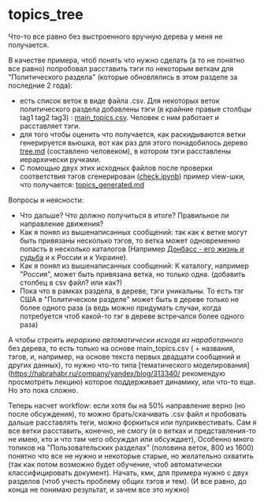 # topics_tree


Что-то все равно без выстроенного вручную дерева у меня не получается.

В качестве примера, чтоб понять что нужно сделать (а то не понятно все равно) попробовал расставить тэги по некоторым веткам для "Политического раздела" (которые обновлялись в этом разделе за последние 2 года):

- есть список веток в виде файла .csv. Для некоторых веток политического раздела добавлены тэги (в крайние правые столбцы tag1 tag2 tag3) : [main_topics.csv](https://github.com/normalized2/topics_tree/blob/master/main_topics.csv). Человек с ним работает и расставляет тэги.
- для того чтобы оценить что получается, как раскидываются ветки генерируется вьюшка, вот как раз для этого  понадобилось дерево [tree.md](https://github.com/normalized2/topics_tree/blob/master/tree.md) (составлено человеком), в котором тэги расставлены иерархически ручками.
- С помощью двух этих исходных файлов после проверки соответствия тэгов сгенерирован ([check.ipynb](https://github.com/normalized2/topics_tree/blob/master/check.ipynb)) пример view-шки, что получается: [topics_generated.md](https://github.com/normalized2/topics_tree/blob/master/topics_generated.md)

Вопросы и неясности:
- Что дальше? Что должно получиться в итоге? Правильное ли направление движения?
- Как я понял из вышенаписанных сообщений: так как к ветке могут быть привязаны несколько тэгов, то ветка может одновременно попасть в несколько каталогов (Например [Донбасс - его жизнь и судьба](https://glav.su/forum/4/2658/) и к России и к Украине).
- Как я понял из вышенаписанных сообщений: К каталогу, например "Россия", может быть привязана ветка, но только одна. (добавить столбец в csv файл? или как?)
- Пока что в рамках раздела, в дереве, тэги уникальны. То есть тэг США в "Политическом разделе" может быть в дереве только  не более одного раза (а ведь можно придумать случаи, когда потребуется чтоб какой-то тэг в дереве встречался более одного раза)

А чтобы строить *иерархию автоматически исходя из наработанного* без дерева, то есть только на основе main_topics.csv ( + названия, тэгов, и, например, на основе текста первых двадцати сообщений и других данных), то нужно что-то типа [тематического моделирования](https://habrahabr.ru/company/yandex/blog/313340/ рекомендую просмотреть лекцию) которое поддерживает динамику, или что-то еще. Но это пока сложно.

Теперь насчет workflow:
если хотя бы на 50% направление верно (но после обсуждения), то можно брать/скачивать .csv файл и пробовать дальше расставлять теги, можно форкиться или пулриквестивать. Сам я все ветки расставить, конечно, не смогу (я о ветках и представления-то не имею, кто и что там чего обсуждал или обсуждает), Особенно много топиков на "Пользовательских разделах" (половина веток, 800 из 1600) понятно что все не нужно и некоторые старые, но желательно охватить (так как потом возможно будет обучение, чтоб автоматически классифицировать документ). Начать, кмк, для примера нужно с двух разделов (чтоб учесть проблему общих тэгов и тем).
(И все равно, до конца не понимаю результат, и зачем все это нужно)
